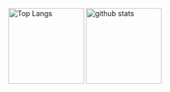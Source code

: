 <p align="left"> 
  <img alt="Top Langs" height="150px" src="https://github-readme-stats.vercel.app/api/top-langs/?username=lovecoal0928&layout=compact&show_icons=true&theme=onedark" />
  <img alt="github stats" height="150px" src="https://github-readme-stats.vercel.app/api?username=lovecoal0928&theme=onedark&show_icons=ture" />
</p>
